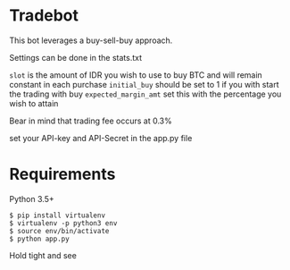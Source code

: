 # Tradebot

This bot leverages a buy-sell-buy approach.

Settings can be done in the stats.txt

`slot` is the amount of IDR you wish to use to buy BTC and will remain constant in each purchase
`initial_buy` should be set to 1 if you with start the trading with buy
`expected_margin_amt` set this with the percentage you wish to attain

Bear in mind that trading fee occurs at 0.3%

set your API-key and API-Secret in the app.py file

# Requirements

Python 3.5+

```
$ pip install virtualenv
$ virtualenv -p python3 env
$ source env/bin/activate
$ python app.py
```

Hold tight and see

